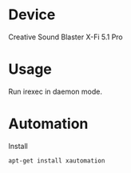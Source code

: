 Device
======

Creative Sound Blaster X-Fi 5.1 Pro

Usage
=====

Run irexec in daemon mode.

Automation
==========

Install

    apt-get install xautomation

